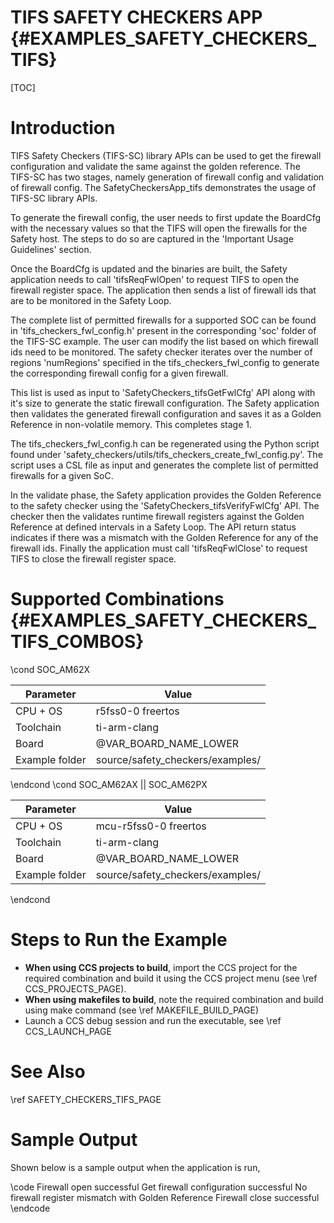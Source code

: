 # TIFS SAFETY CHECKERS APP {#EXAMPLES_SAFETY_CHECKERS_TIFS}

[TOC]

# Introduction

TIFS Safety Checkers (TIFS-SC) library APIs can be used to get the firewall configuration and validate the same against the golden reference. The TIFS-SC has two stages, namely generation of firewall config and validation of firewall config. The SafetyCheckersApp_tifs demonstrates the usage of TIFS-SC library APIs.

To generate the firewall config, the user needs to first update the BoardCfg with the necessary values so that the TIFS will open the firewalls for the Safety host. The steps to do so are captured in the 'Important Usage Guidelines' section.

Once the BoardCfg is updated and the binaries are built, the Safety application needs to call 'tifsReqFwlOpen' to request TIFS to open the firewall register space. The application then sends a list of firewall ids that are to be monitored in the Safety Loop.

The complete list of permitted firewalls for a supported SOC can be found in 'tifs_checkers_fwl_config.h' present in the corresponding 'soc' folder of the TIFS-SC example. The user can modify the list based on which firewall ids need to be monitored. The safety checker iterates over the number of regions 'numRegions' specified in the tifs_checkers_fwl_config to generate the corresponding firewall config for a given firewall.

This list is used as input to 'SafetyCheckers_tifsGetFwlCfg' API along with it's size to generate the static firewall configuration. The Safety application then validates the generated firewall configuration and saves it as a Golden Reference in non-volatile memory. This completes stage 1.

The tifs_checkers_fwl_config.h can be regenerated using the Python script found under 'safety_checkers/utils/tifs_checkers_create_fwl_config.py'. The script uses a CSL file as input and generates the complete list of permitted firewalls for a given SoC.

In the validate phase, the Safety application provides the Golden Reference to the safety checker using the 'SafetyCheckers_tifsVerifyFwlCfg' API.  The checker then the validates runtime firewall registers against the Golden Reference at defined intervals in a Safety Loop. The API return status indicates if there was a mismatch with the Golden Reference for any of the firewall ids. Finally the application must call 'tifsReqFwlClose' to request TIFS to close the firewall register space.

# Supported Combinations {#EXAMPLES_SAFETY_CHECKERS_TIFS_COMBOS}

\cond SOC_AM62X

 Parameter      | Value
 ---------------|-----------
 CPU + OS       | r5fss0-0 freertos
 Toolchain      | ti-arm-clang
 Board          | @VAR_BOARD_NAME_LOWER
 Example folder | source/safety_checkers/examples/

\endcond
\cond SOC_AM62AX || SOC_AM62PX

 Parameter      | Value
 ---------------|-----------
 CPU + OS       | mcu-r5fss0-0 freertos
 Toolchain      | ti-arm-clang
 Board          | @VAR_BOARD_NAME_LOWER
 Example folder | source/safety_checkers/examples/

\endcond

# Steps to Run the Example

- **When using CCS projects to build**, import the CCS project for the required combination
  and build it using the CCS project menu (see \ref CCS_PROJECTS_PAGE).
- **When using makefiles to build**, note the required combination and build using
  make command (see \ref MAKEFILE_BUILD_PAGE)
- Launch a CCS debug session and run the executable, see \ref CCS_LAUNCH_PAGE

# See Also

\ref SAFETY_CHECKERS_TIFS_PAGE

# Sample Output

Shown below is a sample output when the application is run,

\code
Firewall open successful
Get firewall configuration successful
No firewall register mismatch with Golden Reference
Firewall close successful
\endcode
